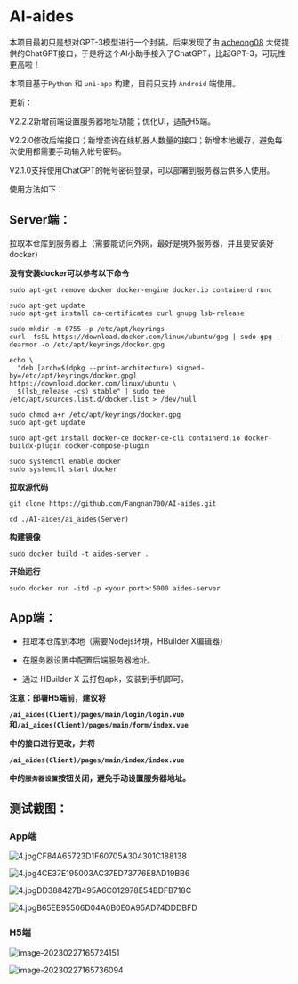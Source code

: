 # AI-aides


本项目最初只是想对GPT-3模型进行一个封装，后来发现了由 [acheong08](https://github.com/acheong08) 大佬提供的ChatGPT接口，于是将这个AI小助手接入了ChatGPT，比起GPT-3，可玩性更高啦！

本项目基于`Python` 和 `uni-app` 构建，目前只支持 `Android` 端使用。



更新：

V2.2.2新增前端设置服务器地址功能；优化UI，适配H5端。

V2.2.0修改后端接口；新增查询在线机器人数量的接口；新增本地缓存，避免每次使用都需要手动输入帐号密码。

V2.1.0支持使用ChatGPT的帐号密码登录，可以部署到服务器后供多人使用。



使用方法如下：

## Server端：

拉取本仓库到服务器上（需要能访问外网，最好是境外服务器，并且要安装好docker）

**没有安装docker可以参考以下命令**

```shell
sudo apt-get remove docker docker-engine docker.io containerd runc
```

```shell
sudo apt-get update
sudo apt-get install ca-certificates curl gnupg lsb-release
```

```shell
sudo mkdir -m 0755 -p /etc/apt/keyrings
curl -fsSL https://download.docker.com/linux/ubuntu/gpg | sudo gpg --dearmor -o /etc/apt/keyrings/docker.gpg
```

```shell
echo \
  "deb [arch=$(dpkg --print-architecture) signed-by=/etc/apt/keyrings/docker.gpg] https://download.docker.com/linux/ubuntu \
  $(lsb_release -cs) stable" | sudo tee /etc/apt/sources.list.d/docker.list > /dev/null
```

```shell
sudo chmod a+r /etc/apt/keyrings/docker.gpg
sudo apt-get update
```

```shell
sudo apt-get install docker-ce docker-ce-cli containerd.io docker-buildx-plugin docker-compose-plugin
```

```shell
sudo systemctl enable docker
sudo systemctl start docker
```



**拉取源代码**

```
git clone https://github.com/Fangnan700/AI-aides.git
```

```shell
cd ./AI-aides/ai_aides(Server)
```



**构建镜像**

```shell
sudo docker build -t aides-server .
```



**开始运行**

```shell
sudo docker run -itd -p <your port>:5000 aides-server
```



## App端：

- 拉取本仓库到本地（需要Nodejs环境，HBuilder X编辑器）

- 在服务器设置中配置后端服务器地址。
- 通过 HBuilder X 云打包apk，安装到手机即可。

**注意：部署H5端前，建议将**

**`/ai_aides(Client)/pages/main/login/login.vue`和`/ai_aides(Client)/pages/main/form/index.vue`**

**中的接口进行更改，并将**

**`/ai_aides(Client)/pages/main/index/index.vue`**

**中的`服务器设置`按钮关闭，避免手动设置服务器地址。**





## 测试截图：

### App端

![4.jpgCF84A65723D1F60705A304301C188138](https://yvling-typora-image-1257337367.cos.ap-nanjing.myqcloud.com/typora/4.jpgCF84A65723D1F60705A304301C188138.jpg)

![4.jpg4CE37E195003AC37ED73776E8AD19BB6](https://yvling-typora-image-1257337367.cos.ap-nanjing.myqcloud.com/typora/4.jpg4CE37E195003AC37ED73776E8AD19BB6.jpg)

![4.jpgDD388427B495A6C012978E54BDFB718C](https://yvling-typora-image-1257337367.cos.ap-nanjing.myqcloud.com/typora/4.jpgDD388427B495A6C012978E54BDFB718C.jpg)

![4.jpgB65EB95506D04A0B0E0A95AD74DDDBFD](https://yvling-typora-image-1257337367.cos.ap-nanjing.myqcloud.com/typora/4.jpgB65EB95506D04A0B0E0A95AD74DDDBFD.jpg)



### H5端

![image-20230227165724151](https://yvling-typora-image-1257337367.cos.ap-nanjing.myqcloud.com/typora/image-20230227165724151.png)

![image-20230227165736094](https://yvling-typora-image-1257337367.cos.ap-nanjing.myqcloud.com/typora/image-20230227165736094.png)

















